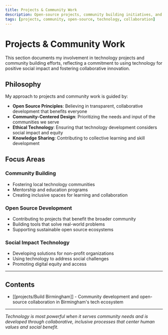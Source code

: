 ```yaml
---
title: Projects & Community Work
description: Open-source projects, community building initiatives, and collaborative technology development.
tags: [projects, community, open-source, technology, collaboration]
---
```


# Projects & Community Work

This section documents my involvement in technology projects and community building efforts, reflecting a commitment to using technology for positive social impact and fostering collaborative innovation.

## Philosophy

My approach to projects and community work is guided by:
- **Open Source Principles**: Believing in transparent, collaborative development that benefits everyone
- **Community-Centered Design**: Prioritizing the needs and input of the communities we serve
- **Ethical Technology**: Ensuring that technology development considers social impact and equity
- **Knowledge Sharing**: Contributing to collective learning and skill development

## Focus Areas

### Community Building
- Fostering local technology communities
- Mentorship and education programs
- Creating inclusive spaces for learning and collaboration

### Open Source Development
- Contributing to projects that benefit the broader community
- Building tools that solve real-world problems
- Supporting sustainable open source ecosystems

### Social Impact Technology
- Developing solutions for non-profit organizations
- Using technology to address social challenges
- Promoting digital equity and access

---

## Contents

- [[projects/Build Birmingham]] - Community development and open-source collaboration in Birmingham's tech ecosystem

---

*Technology is most powerful when it serves community needs and is developed through collaborative, inclusive processes that center human values and social benefit.*